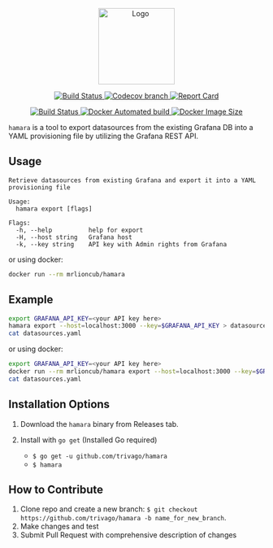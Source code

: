 <p align="center">
  <img alt="Logo" src="https://drive.google.com/uc?export=view&id=1ezQnuq5VN1pjwx1mdTFAI6RX3ooXqsWY" height="150">
</p>

<p align="center">
  <a href="https://github.com/trivago/hamara/actions">
    <img alt="Build Status" src="https://github.com/trivago/hamara/workflows/Go/badge.svg" />
  </a>
  <a href="https://codecov.io/gh/trivago/hamara">
    <img alt="Codecov branch" src="https://img.shields.io/codecov/c/github/trivago/hamara/master?color=codecov&label=codecov&logo=codecov&logoColor=codecov" />
  </a>
  <a href="https://goreportcard.com/report/github.com/trivago/hamara">
    <img alt="Report Card" src="https://goreportcard.com/badge/github.com/trivago/hamara?style=flat" />
  </a>
</p>
<p align="center">
  <a href="https://hub.docker.com/r/mrlioncub/hamara">
    <img alt="Build Status" src="https://img.shields.io/docker/cloud/build/mrlioncub/hamara" />
  </a>
  <a href="https://hub.docker.com/r/mrlioncub/hamara">
    <img alt="Docker Automated build" src="https://img.shields.io/docker/cloud/automated/mrlioncub/hamara" />
  </a>
  <a href="https://hub.docker.com/r/mrlioncub/hamara">
    <img alt="Docker Image Size" src="https://img.shields.io/docker/image-size/mrlioncub/hamara/latest" />
  </a>
</p>

`hamara` is a tool to export datasources from the existing Grafana DB into a YAML provisioning file by utilizing the Grafana REST API.

**Usage**
---

```
Retrieve datasources from existing Grafana and export it into a YAML provisioning file

Usage:
  hamara export [flags]

Flags:
  -h, --help          help for export
  -H, --host string   Grafana host
  -k, --key string    API key with Admin rights from Grafana
```

or using docker:

```bash
docker run --rm mrlioncub/hamara
```

**Example**
---

```bash
export GRAFANA_API_KEY=<your API key here>
hamara export --host=localhost:3000 --key=$GRAFANA_API_KEY > datasources.yaml
cat datasources.yaml
```

or using docker:

```bash
export GRAFANA_API_KEY=<your API key here>
docker run --rm mrlioncub/hamara export --host=localhost:3000 --key=$GRAFANA_API_KEY > datasources.yaml
cat datasources.yaml
```

**Installation Options**
---

1. Download the `hamara` binary from Releases tab.

2. Install with `go get` (Installed Go required)
    + `$ go get -u github.com/trivago/hamara`
    + `$ hamara`

**How to Contribute**
---

1. Clone repo and create a new branch: `$ git checkout https://github.com/trivago/hamara -b name_for_new_branch`.
2. Make changes and test
3. Submit Pull Request with comprehensive description of changes
